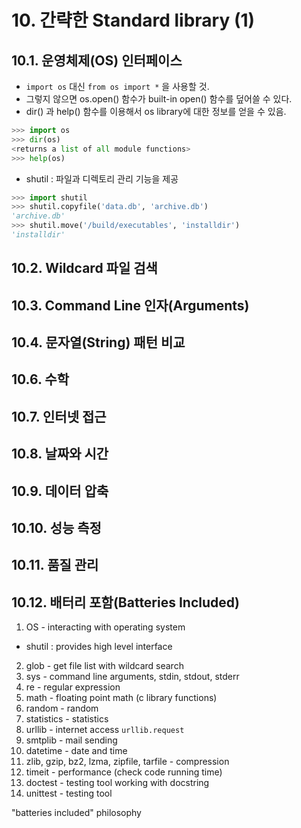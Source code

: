 # 10. 간략한 Standard library (1)

## 10.1. 운영체제(OS) 인터페이스

- ```import os``` 대신 ```from os import *``` 을 사용할 것.
 - 그렇지 않으면 os.open() 함수가 built-in open() 함수를 덮어쓸 수 있다.
- dir() 과 help() 함수를 이용해서 os library에 대한 정보를 얻을 수 있음.
```python
>>> import os
>>> dir(os)
<returns a list of all module functions>
>>> help(os)
```
- shutil : 파일과 디렉토리 관리 기능을 제공
```python
>>> import shutil
>>> shutil.copyfile('data.db', 'archive.db')
'archive.db'
>>> shutil.move('/build/executables', 'installdir')
'installdir'
```

## 10.2. Wildcard 파일 검색

## 10.3. Command Line 인자(Arguments)

## 10.4. 문자열(String) 패턴 비교

## 10.6. 수학

## 10.7. 인터넷 접근

## 10.8. 날짜와 시간

## 10.9. 데이터 압축

## 10.10. 성능 측정

## 10.11. 품질 관리

## 10.12. 배터리 포함(Batteries Included)

1. OS - interacting with operating system
 * shutil : provides high level interface
2. glob - get file list with wildcard search
3. sys - command line arguments, stdin, stdout, stderr
4. re - regular expression
5. math - floating point math (c library functions)
6. random - random
7. statistics - statistics
8. urllib - internet access ```urllib.request```
9. smtplib - mail sending
10. datetime - date and time
11. zlib, gzip, bz2, lzma, zipfile, tarfile - compression
12. timeit - performance (check code running time)
13. doctest - testing tool working with docstring
14. unittest - testing tool

"batteries included" philosophy
